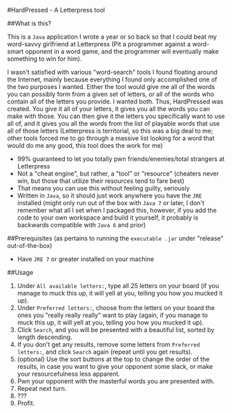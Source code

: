 #HardPressed - A Letterpress tool

##What is this?

This is a `Java` application I wrote a year or so back so that I could beat my word-savvy girlfriend at Letterpress (Pit
a programmer against a word-smart opponent in a word game, and the programmer will eventually make something to win for
him).

I wasn't satisfied with various "word-search" tools I found floating around the Internet, mainly because everything I
found only accomplished one of the two purposes I wanted. Either the tool would give me all of the words you can 
possibly form from a given set of letters, or all of the words who contain all of the letters you provide. I wanted
both. Thus, HardPressed was created. You give it all of your letters, it gives you all the words you can make with
those. You can then give it the letters you specifically want to use all of, and it gives you all the words from the
list of playable words that use all of those letters (Letterpress is territorial, so this was a big deal to me; other
tools forced me to go through a massive list looking for a word that would do me any good, this tool does the work
for me)

- 99% guaranteed to let you totally pwn friends/enemies/total strangers at Letterpress
- Not a "cheat engine", but rather, a "tool" or "resource" (cheaters never win, but those that utilize their resources 
tend to fare best)
- That means you can use this without feeling guilty, seriously
- Written in `Java`, so it should just work anywhere you have the `JRE` installed (might only run out of the box with
`Java 7` or later, I don't remember what all I set when I packaged this, however, if you add the code to your own
workspace and build it yourself, it probably is backwards compatible with `Java 6` and prior)



##Prerequisites
(as pertains to running the `executable .jar` under "release" out-of-the-box)

- Have `JRE 7` or greater installed on your machine

##Usage

1. Under `All available letters:`, type all 25 letters on your board (if you manage to muck this up, it will yell at 
you, telling you how you mucked it up).
2. Under `Preferred letters:`, choose from the letters on your board the ones you "really really really" want to play
(again, if you manage to muck this up, it will yell at you, telling you how you mucked it up).
3. Click `Search`, and you will be presented with a beautiful list, sorted by length descending.
4. If you don't get any results, remove some letters from `Preferred letters:`, and click `Search` again (repeat until
you get results).
5. (optional) Use the sort buttons at the top to change the order of the results, in case you want to give your opponent
some slack, or make your resourcefulness less apparent.
6. Pwn your opponent with the masterful words you are presented with.
7. Repeat next turn.
8. ???
9. Profit.

